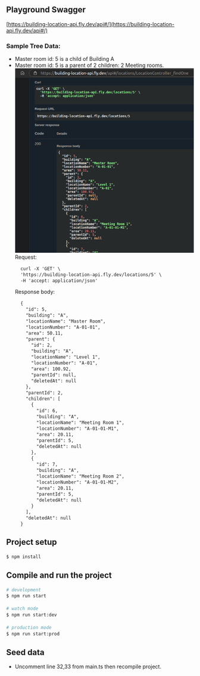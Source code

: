 


## Playground Swagger 

[https://building-location-api.fly.dev/api#/](https://building-location-api.fly.dev/api#/)

### Sample Tree Data: 
- Master room id: 5 is a child of Building A
- Master room id: 5 is a parent of 2 children: 2 Meeting rooms.
![alt text](image-1.png)
  Request: 
  ```
    curl -X 'GET' \
    'https://building-location-api.fly.dev/locations/5' \
    -H 'accept: application/json'
  ```
  Response body:
  ```
    {
      "id": 5,
      "building": "A",
      "locationName": "Master Room",
      "locationNumber": "A-01-01",
      "area": 50.11,
      "parent": {
        "id": 2,
        "building": "A",
        "locationName": "Level 1",
        "locationNumber": "A-01",
        "area": 100.92,
        "parentId": null,
        "deletedAt": null
      },
      "parentId": 2,
      "children": [
        {
          "id": 6,
          "building": "A",
          "locationName": "Meeting Room 1",
          "locationNumber": "A-01-01-M1",
          "area": 20.11,
          "parentId": 5,
          "deletedAt": null
        },
        {
          "id": 7,
          "building": "A",
          "locationName": "Meeting Room 2",
          "locationNumber": "A-01-01-M2",
          "area": 20.11,
          "parentId": 5,
          "deletedAt": null
        }
      ],
      "deletedAt": null
    }
  ```

## Project setup

```bash
$ npm install
```


## Compile and run the project

```bash
# development
$ npm run start

# watch mode
$ npm run start:dev

# production mode
$ npm run start:prod
```

## Seed data
- Uncomment line 32,33 from main.ts then recompile project.
